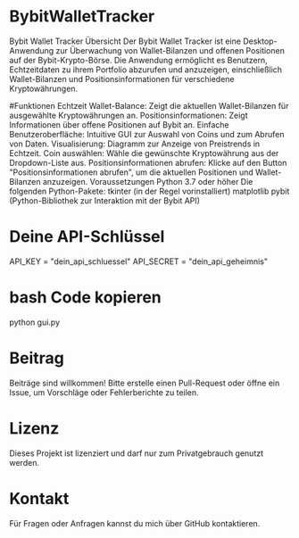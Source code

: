 # BybitWalletTracker
Bybit Wallet Tracker
Übersicht
Der Bybit Wallet Tracker ist eine Desktop-Anwendung zur Überwachung von Wallet-Bilanzen und offenen Positionen auf der Bybit-Krypto-Börse. Die Anwendung ermöglicht es Benutzern, Echtzeitdaten zu ihrem Portfolio abzurufen und anzuzeigen, einschließlich Wallet-Bilanzen und Positionsinformationen für verschiedene Kryptowährungen.

#Funktionen
Echtzeit Wallet-Balance: Zeigt die aktuellen Wallet-Bilanzen für ausgewählte Kryptowährungen an.
Positionsinformationen: Zeigt Informationen über offene Positionen auf Bybit an.
Einfache Benutzeroberfläche: Intuitive GUI zur Auswahl von Coins und zum Abrufen von Daten.
Visualisierung: Diagramm zur Anzeige von Preistrends in Echtzeit.
Coin auswählen: Wähle die gewünschte Kryptowährung aus der Dropdown-Liste aus.
Positionsinformationen abrufen: Klicke auf den Button "Positionsinformationen abrufen", um die aktuellen Positionen und Wallet-Bilanzen anzuzeigen.
Voraussetzungen
Python 3.7 oder höher
Die folgenden Python-Pakete:
tkinter (in der Regel vorinstalliert)
matplotlib
pybit (Python-Bibliothek zur Interaktion mit der Bybit API)


# Deine API-Schlüssel
API_KEY = "dein_api_schluessel"
API_SECRET = "dein_api_geheimnis"

# bash Code kopieren
python gui.py

# Beitrag
Beiträge sind willkommen! Bitte erstelle einen Pull-Request oder öffne ein Issue, um Vorschläge oder Fehlerberichte zu teilen.

# Lizenz
Dieses Projekt ist lizenziert und darf nur zum Privatgebrauch genutzt werden.

# Kontakt
Für Fragen oder Anfragen kannst du mich über GitHub kontaktieren.

